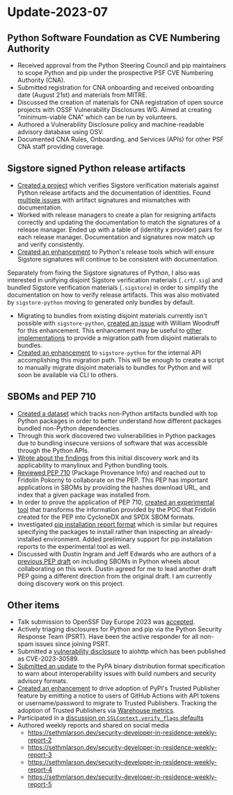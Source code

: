 # Update-2023-07

## Python Software Foundation as CVE Numbering Authority

- Received approval from the Python Steering Council and pip maintainers to scope Python and pip under the prospective PSF CVE Numbering Authority (CNA).
- Submitted registration for CNA onboarding and received onboarding date (August 21st) and materials from MITRE.
- Discussed the creation of materials for CNA registration of open source projects with OSSF Vulnerability Disclosures WG. Aimed at creating "minimum-viable CNA" which can be run by volunteers.
- Authored a Vulnerability Disclosure policy and machine-readable advisory database using OSV.
- Documented CNA Rules, Onboarding, and Services (APIs) for other PSF CNA staff providing coverage.

## Sigstore signed Python release artifacts

- [Created a project](https://github.com/sethmlarson/verify-python-release-signatures/)
  which verifies Sigstore verification materials against Python release artifacts
  and the documentation of identities. Found [multiple issues](https://github.com/sigstore/sigstore-python/issues/600)
  with artifact signatures and mismatches with documentation.
- Worked with release managers to create a plan for resigning artifacts correctly and updating the documentation
  to match the signatures of a release manager. Ended up with a table of (identity x provider) pairs for each release
  manager. Documentation and signatures now match up and verify consistently.
- [Created an enhancement](https://github.com/python/release-tools/pull/51) to Python's release tools which will ensure
  Sigstore signatures will continue to be consistent with documentation.

Separately from fixing the Sigstore signatures of Python, I also was interested in unifying disjoint Sigstore verification materials (`.crt`/`.sig`)
and bundled Sigstore verification materials (`.sigstore`) in order to simplify the documentation on how to verify release artifacts.
This was also motivated by `sigstore-python` moving to generated only bundles by default.

- Migrating to bundles from existing disjoint materials currently isn't possible with `sigstore-python`,
  [created an issue](https://github.com/sigstore/sigstore-python/issues/718) with William Woodruff for this enhancement.
  This enhancement may be useful to [other implementations](https://github.com/sigstore/sigstore-python/issues/718#issuecomment-1654048226)
  to provide a migration path from disjoint matierals to bundles.
- [Created an enhancement](https://github.com/sigstore/sigstore-python/pull/719) to `sigstore-python` for the internal API
  accomplishing this migration path. This will be enough to create a script to manually migrate disjoint materials to bundles
  for Python and will soon be available via CLI to others.

## SBOMs and PEP 710

- [Created a dataset](https://github.com/sethmlarson/vendored-libraries-in-python-dists) which tracks non-Python artifacts bundled with top Python packages
  in order to better understand how different packages bundled non-Python dependencies.
- Through this work discovered two vulnerabilities in Python packages due to bundling insecure versions of software that was accessible through the Python APIs.
- [Wrote about the findings](https://sethmlarson.dev/security-developer-in-residence-weekly-report-2#bundled-libraries-in-python-distributions) from this initial discovery work and its applicability to manylinux and Python bundling tools.
- [Reviewed PEP 710](https://discuss.python.org/t/pep-710-recording-the-provenance-of-installed-packages/25428/6?u=sethmlarson) (Package Provenance Info) and reached out to Fridolín Pokorný to
  collaborate on the PEP. This PEP has important applications in SBOMs by providing the hashes
  download URL, and index that a given package was installed from.
- In order to prove the application of PEP 710, [created an experimental tool](https://github.com/sethmlarson/pip-sbom) that transforms the
  information provided by the POC that Fridolín created for the PEP into CycloneDX and SPDX SBOM formats.
- Investigated [pip installation report format](https://pip.pypa.io/en/stable/reference/installation-report/) which is similar
  but requires specifying the packages to install rather than inspecting an already-installed environment.
  Added preliminary support for pip installation reports to the experimental tool as well.
- Discussed with Dustin Ingram and Jeff Edwards who are authors of a [previous PEP draft](https://github.com/di/peps/blob/sboms/pep-9999.rst)
  on including SBOMs in Python wheels about collaborating on this work. Dustin agreed for me to lead another draft PEP
  going a different direction from the original draft. I am currently doing discovery work on this project.

## Other items

- Talk submission to OpenSSF Day Europe 2023 was [accepted](https://openssf.org/blog/2023/07/19/openssf-day-europe-agenda-now-live/).
- Actively triaging disclosures for Python and pip via the Python Security Response Team (PSRT).
  Have been the active responder for all non-spam issues since joining PSRT.
- Submitted a [vulnerability disclosure](https://github.com/aio-libs/aiohttp/security/advisories/GHSA-45c4-8wx5-qw6w) to aiohttp
  which has been published as CVE-2023-30589.
- [Submitted an update](https://github.com/pypa/packaging.python.org/pull/1277) to the PyPA binary distribution format specification to warn about interoperability issues with build numbers and security advisory formats.
- [Created an enhancement](https://github.com/pypa/gh-action-pypi-publish/pull/167) to drive adoption of PyPI's Trusted Publisher feature by emitting a notice
  to users of GitHub Actions with API tokens or username/password to migrate to Trusted Publishers.
  Tracking the adoption of Trusted Publishers via [Warehouse metrics](https://github.com/pypi/warehouse/pull/14044).
- Participated in a [discussion on `SSLContext.verify_flags` defaults](https://discuss.python.org/t/ssl-changing-the-default-sslcontext-verify-flags/30230/6?u=sethmlarson)
- Authored weekly reports and shared on social media
  - https://sethmlarson.dev/security-developer-in-residence-weekly-report-2
  - https://sethmlarson.dev/security-developer-in-residence-weekly-report-3
  - https://sethmlarson.dev/security-developer-in-residence-weekly-report-4
  - https://sethmlarson.dev/security-developer-in-residence-weekly-report-5
